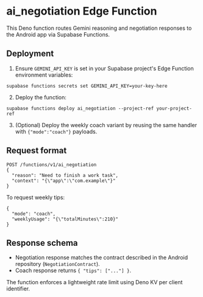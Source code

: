 # ai_negotiation Edge Function

This Deno function routes Gemini reasoning and negotiation responses to the Android app via Supabase Functions.

## Deployment

1. Ensure `GEMINI_API_KEY` is set in your Supabase project's Edge Function environment variables:

```
supabase functions secrets set GEMINI_API_KEY=your-key-here
```

2. Deploy the function:

```
supabase functions deploy ai_negotiation --project-ref your-project-ref
```

3. (Optional) Deploy the weekly coach variant by reusing the same handler with `{"mode":"coach"}` payloads.

## Request format

```
POST /functions/v1/ai_negotiation
{
  "reason": "Need to finish a work task",
  "context": "{\"app\":\"com.example\"}"
}
```

To request weekly tips:

```
{
  "mode": "coach",
  "weeklyUsage": "{\"totalMinutes\":210}"
}
```

## Response schema

* Negotiation response matches the contract described in the Android repository (`NegotiationContract`).
* Coach response returns `{ "tips": ["..."] }`.

The function enforces a lightweight rate limit using Deno KV per client identifier.
